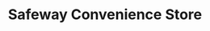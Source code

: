 ---
title: "Safeway Convenience Store"
url: /queen-creek/safeway-convenience-store/
shop: Lebensmittel
---